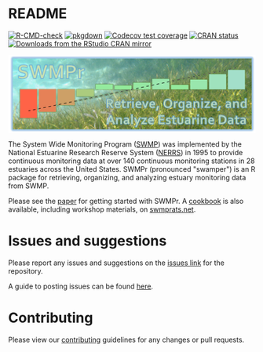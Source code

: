 # README

[![R-CMD-check](https://github.com/fawda123/SWMPr/workflows/R-CMD-check/badge.svg)](https://github.com/fawda123/SWMPr/actions)
[![pkgdown](https://github.com/fawda123/SWMPr/workflows/pkgdown/badge.svg)](https://github.com/fawda123/SWMPr/actions)
[![Codecov test coverage](https://codecov.io/gh/fawda123/SWMPr/branch/master/graph/badge.svg)](https://app.codecov.io/gh/fawda123/SWMPr?branch=master)
[![CRAN status](https://www.r-pkg.org/badges/version/SWMPr)](https://CRAN.R-project.org/package=SWMPr)
[![Downloads from the RStudio CRAN mirror](http://cranlogs.r-pkg.org/badges/grand-total/SWMPr)](http://cran.rstudio.com/package=SWMPr)

<img src="man/figures/swmpr_logo.png" align="center"/>

The System Wide Monitoring Program ([SWMP](http://nerrs.noaa.gov/RCDefault.aspx?ID=18)) was implemented by the National Estuarine Research Reserve System ([NERRS](http://nerrs.noaa.gov/)) in 1995 to provide continuous monitoring data at over 140 continuous monitoring stations in 28 estuaries across the United States.  SWMPr (pronounced "swamper") is an R package for retrieving, organizing, and analyzing estuary monitoring data from SWMP.

Please see the [paper](https://doi.org/10.32614/RJ-2016-015) for getting started with SWMPr. A [cookbook](https://swmprats.net/all-about-swmpr/swmpr-cookbook/) is also available, including workshop materials, on [swmprats.net](https://swmprats.net/).

# Issues and suggestions

Please report any issues and suggestions on the [issues link](https://github.com/fawda123/SWMPr/issues) for the repository.

A guide to posting issues can be found [here](.github/ISSUE_TEMPLATE.md).

# Contributing

Please view our [contributing](.github/CONTRIBUTING.md) guidelines for any changes or pull requests.
